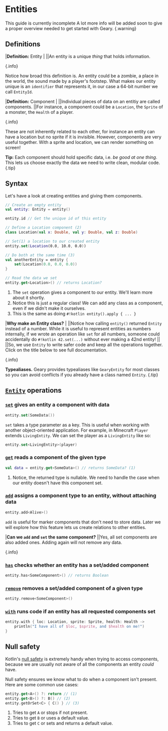 # Entities

This guide is currently incomplete
A lot more info will be added soon to give a proper overview needed to get started with Geary.
{.warning}

## Definitions

|**Definition:** Entity
|
||An entity is a unique *thing* that holds information.

{.info}

Notice how broad this definition is. An entity could be a zombie, a place in the world, the sound made by a player's footstep. What makes our entity unique is an `identifier` that represents it, in our case a 64-bit number we call `EntityId`.

|**Definition:** Component
|
||Individual pieces of data on an entitiy are called components.
||For instance, a component could be a `Location`, the `Sprite` of a monster, the `Health` of a player.

{.info}

These are not inherently related to each other, for instance an entity can have a location but no sprite if it is invisible. However, components are very useful together. With a sprite and location, we can render something on screen!

**Tip:** Each component should hold specific data, i.e. *be good at one thing*. This lets us choose exactly the data we need to write clean, modular code.
{.tip}

## Syntax

Let's have a look at creating entities and giving them components.

```kotlin
// Create an empty entity
val entity: Entity = entity()

entity.id // Get the unique id of this entity

// Define a Location component (2)
class Location(val x: Double, val y: Double, val z: Double)

// Set(1) a location to our created entity
entity.set(Location(0.0, 10.0, 0.0))

// Do both at the same time (3)
val anotherEntity = entity {
    set(Location(0.0, 0.0, 0.0))
}

// Read the data we set
entity.get<Location>() // returns Location?
```

1. The `set` operation gives a component to our entity. We'll learn more about it shortly.
2. Notice this is just a regular class! We can add any class as a component, even if we didn't make it ourselves.
3. This is the same as doing `#!kotlin entity().apply { ... }`

|**Why make an Entity class?**
|
||Notice how calling `entity()` returned `Entity` instead of a number. While it is useful to represent entities as numbers internally, if we wrote an operation like `set` for all numbers, someone could accidentally do `#!kotlin 42.set(...)` without ever making a 42nd entity!
||
||So, we use `Entity` to write safer code and keep all the operations together. Click on the title below to see full documentation.

{.info}

**Typealiases.**
Geary provides typealiases like `GearyEntity` for most classes so you can avoid conflicts if you already have a class named `Entity`.
{.tip}


## [`Entity`](https://mineinabyss.com/Geary/geary-core/com.mineinabyss.geary.datatypes/-entity/index.html) operations

### [`set`](https://mineinabyss.com/Geary/geary-core/com.mineinabyss.geary.datatypes/-entity/set.html) gives an entity a component with data

```kotlin
entity.set(SomeData())
```

`set` takes a type parameter as a key. This is useful when working with another object-oriented application. For example, in Minecraft `Player` extends `LivingEntity`. We can set the player as a `LivingEntity` like so:

```kotlin
entity.set<LivingEntity>(player)
```


### [`get`](https://mineinabyss.com/Geary/geary-core/com.mineinabyss.geary.datatypes/-entity/get.html) reads a component of the given type

```kotlin
val data = entity.get<SomeData>() // returns SomeData? (1)
```

1. Notice, the returned type is nullable. We need to handle the case when our entity doesn't have this component set.

### [`add`](https://mineinabyss.com/Geary/geary-core/com.mineinabyss.geary.datatypes/-entity/add.html) assigns a component type to an entity, without attaching data

```kotlin
entity.add<Alive>()
```

`add` is useful for marker components that don't need to store data. Later we will explore how this feature lets us create relations to other entities.

|**Can we `add` and `set` the same component?**
||Yes, all set components are also added ones. Adding again will not remove any data.

{.info}


### [`has`](https://mineinabyss.com/Geary/geary-core/com.mineinabyss.geary.datatypes/-entity/has.html) checks whether an entity has a set/added component

```kotlin
entity.has<SomeComponent>() // returns Boolean
```

### [`remove`](https://mineinabyss.com/Geary/geary-core/com.mineinabyss.geary.datatypes/-entity/remove.html) removes a set/added component of a given type

```kotlin
entity.remove<SomeComponent>()
```

### [`with`](https://mineinabyss.com/Geary/geary-core/com.mineinabyss.geary.helpers/with.html) runs code if an entity has all requested components set

```kotlin
entity.with { loc: Location, sprite: Sprite, health: Health ->
    println("I have all of $loc, $sprite, and $health on me!")
}
```

## Null safety

Kotlin's [null safety](https://kotlinlang.org/docs/null-safety.html) is extremely handy when trying to access components, because we are usually not aware of all the components an entity *could* have.

Null safety ensures we know what to do when a component isn't present. Here are some common use cases:

```kotlin
entity.get<A>() ?: return // (1)
entity.get<B>() ?: B() // (2)
entity.getOrSet<C> { C() } // (3)
```

1. Tries to get `A` or stops if not present.
2. Tries to get `B` or uses a default value.
3. Tries to get `C` or sets and returns a default value.
